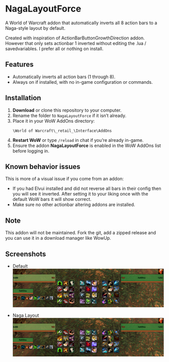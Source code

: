 # NagaLayoutForce

A World of Warcraft addon that automatically inverts all 8 action bars to a Naga-style layout by default.

Created with inspiration of ActionBarButtonGrowthDirection addon. However that only sets actionbar 1 inverted without editing the .lua / savedvariables.
I prefer all or nothing on install.

## Features
- Automatically inverts all action bars (1 through 8).
- Always on if installed, with no in-game configuration or commands.

## Installation

1. **Download** or clone this repository to your computer.
2. Rename the folder to `NagaLayoutForce` if it isn’t already.
3. Place it in your WoW AddOns directory:
   ```
   \World of Warcraft\_retail_\Interface\AddOns
   ```
4. **Restart WoW** or type `/reload` in chat if you’re already in-game.
5. Ensure the addon **NagaLayoutForce** is enabled in the WoW AddOns list before logging in.

## Known behavior issues

This is more of a visual issue if you come from an addon:

- If you had Elvui installed and did not reverse all bars in their config then you will see it inverted. After setting it to your liking once with the default WoW bars it will show correct.
- Make sure no other actionbar altering addons are installed.

## Note

This addon will not be maintained.
Fork the git, add a zipped release and you can use it in a download manager like WowUp.

## Screenshots

- Default
![Default](https://github.com/ake-viox/NagaLayoutForce/blob/main/media/default.png?raw=true)

- Naga Layout
![Naga](https://github.com/ake-viox/NagaLayoutForce/blob/main/media/naga.png?raw=true)